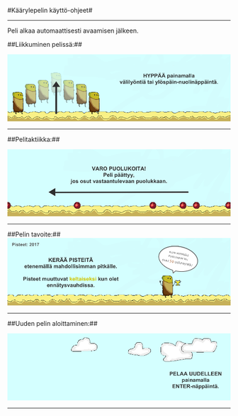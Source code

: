 #Käärylepelin käyttö-ohjeet#

* * * 

Peli alkaa automaattisesti avaamisen jälkeen.


##Liikkuminen pelissä:##

![Liikkuminen](https://github.com/nullkaaryle/kaarylepeli/blob/master/dokumentaatio/kayttoohjeet/ohjeLiikkuminen.png)

* * *

##Pelitaktiikka:##

![Viholliset](https://github.com/nullkaaryle/kaarylepeli/blob/master/dokumentaatio/kayttoohjeet/ohjeViholliset.png)

* * *

##Pelin tavoite:##
![Voittaminen](https://github.com/nullkaaryle/kaarylepeli/blob/master/dokumentaatio/kayttoohjeet/ohjeVoittaminen.png)

* * *

##Uuden pelin aloittaminen:##

![UusiPeli](https://github.com/nullkaaryle/kaarylepeli/blob/master/dokumentaatio/kayttoohjeet/ohjeUusiPeli.png)

* * *
